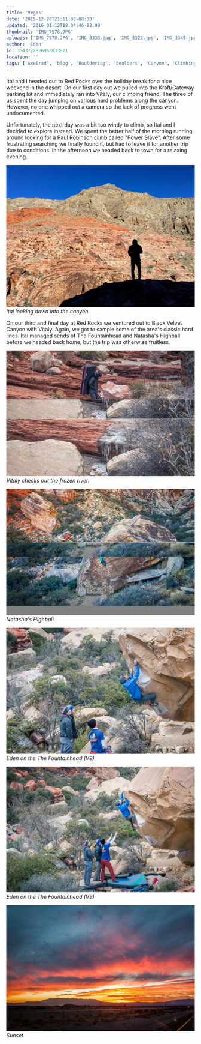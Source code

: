 ```yaml
---
title: 'Vegas'
date: '2015-12-28T21:11:00-08:00'
updated: '2016-01-12T18:04:46-08:00'
thumbnail: 'IMG_7578.JPG'
uploads: ['IMG_7578.JPG', 'IMG_3333.jpg', 'IMG_3323.jpg', 'IMG_3345.jpg', 'IMG_3348.jpg', 'IMG_3354.jpg']
author: 'Eden'
id: 3543772926963033921
location: ''
tags: ['Axelrad', 'blog', 'Bouldering', 'boulders', 'Canyon', 'Climbing', 'cold', 'Five Ten', 'Red', 'Red Rocks', 'road trip', 'sandstone', 'velvet']
---
```


Itai and I headed out to Red Rocks over the holiday break for a nice weekend in the desert. On our first day out we pulled into the Kraft/Gateway parking lot and immediately ran into Vitaly, our climbing friend. The three of us spent the day jumping on various hard problems along the canyon. However, no one whipped out a camera so the lack of progress went undocumented.

Unfortunately, the next day was a bit too windy to climb, so Itai and I decided to explore instead. We spent the better half of the morning running around looking for a Paul Robinson climb called "Power Slave". After some frustrating searching we finally found it, but had to leave it for another trip due to conditions. In the afternoon we headed back to town for a relaxing evening.

![image alt](uploads/IMG_7578.JPG)*Itai looking down into the canyon*

On our third and final day at Red Rocks we ventured out to Black Velvet Canyon with Vitaly. Again, we got to sample some of the area's classic hard lines. Itai managed sends of The Fountainhead and Natasha's Highball before we headed back home, but the trip was otherwise fruitless.

![image alt](uploads/IMG_3333.jpg)*Vitaly checks out the frozen river.*

![image alt](uploads/IMG_3323.jpg)*Natasha's Highball*

![image alt](uploads/IMG_3345.jpg)*Eden on the The Fountainhead (V9)*

![image alt](uploads/IMG_3348.jpg)*Eden on the The Fountainhead (V9)*

![image alt](uploads/IMG_3354.jpg)*Sunset*
